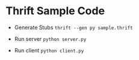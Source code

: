 # Thrift Sample Code

* Generate Stubs
  `thrift --gen py sample.thrift`

* Run server
  `python server.py`

* Run client
  `python client.py`
